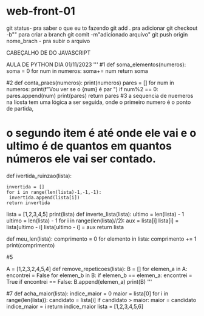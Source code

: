 # web-front-01
git status- pra saber o que eu to fazendo 
git add . pra adicionar
git checkout -b"" para criar a branch
git comit -m"adicionado arquivo"
git push origin nome_brach - pra subir o arquivo


CABEÇALHO DE DO JAVASCRIPT
<!DOCTYPE html>
<html lang="en">
<head>
    <meta charset="UTF-8">
    <meta name="viewport" content="width=device-width, initial-scale=1.0">
    <title>Document</title>
</head>
<body>
    
</body>
</html>

AULA DE PYTHON DIA 01/11/2023
'''
#1
def soma_elementos(numeros):
    soma = 0
    for num in numeros:
        soma+= num
    return soma

#2
def conta_praes(numeros):
    print(numeros)
    pares = []
    for  num in  numeros:
        print(f"Vou ver se o {num} é par ")
        if num%2 == 0:
            pares.append(num)
            print(pares)
        return pares
#3 a sequencia de nuemeros na liosta tem uma lógica a ser seguida, onde o primeiro numero é o ponto de partida,
# o segundo item é até onde ele vai e o ultimo é de quantos em quantos números ele vai ser contado.
def ivertida_ruinzao(lista):

    invertida = []
    for i in range(len(lista)-1,-1,-1):
     invertida.append(lista[i])
    return invertida

lista = [1,2,3,4,5]
print(lista)
def inverte_lista(lista):
    ultimo = len(lista) - 1
ultimo = len(lista) - 1
    for i in range(len(lista)//2):
     aux = lista[i]
     lista[i] = lista[ultimo - i]
     lista[ultimo - i] = aux
    return lista

def meu_len(lista):
  comprimento = 0
  for elemento in lista:
    comprimento += 1
    print(comprimento)


#5

A = [1,2,3,2,4,5,4]
def remove_repeticoes(lista):
    B = []
    for elemen_a in A:
     encontrei = False
     for elemen_b in B:
        if elemen_b == elemen_a:
            encontrei = True
     if encontrei == False:
        B.append(elemen_a)
     print(B)
'''

#7
def acha_maior(lista):
    indice_maior = 0
    maior = lista[0]
    for i in range(len(lista)):
        candidato = lista[i]
        if candidato > maior:
            maior = candidato
            indice_maior = i
    return indice_maior
lista = [1,2,3,4,5,6]





